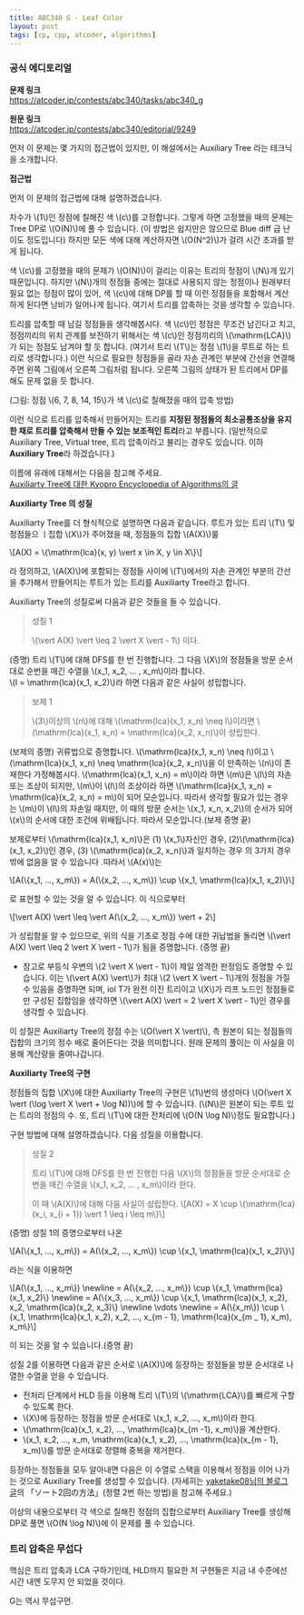```yaml
---
title: ABC340 G - Leaf Color
layout: post
tags: [cp, cpp, atcoder, algorithms]
---
```

### 공식 에디토리얼

**문제 링크**  
<https://atcoder.jp/contests/abc340/tasks/abc340_g>

**원문 링크**  
<https://atcoder.jp/contests/abc340/editorial/9249>

먼저 이 문제는 몇 가지의 접근법이 있지만, 이 해설에서는 Auxiliary Tree 라는 테크닉을 소개합니다.

**접근법**

먼저 이 문제의 접근법에 대해 설명하겠습니다.  

차수가 \\(1\\)인 정점에 칠해진 색 \\(c\\)를 고정합니다. 그렇게 하면 고정했을 때의 문제는 Tree DP로 \\(O(N)\\)에 풀 수 있습니다. (이 방법은 쉽지만은 않으므로 Blue diff 급 난이도 정도입니다)  하지만 모든 색에 대해 계산하자면 \\(O(N^2)\\)가 걸려 시간 초과를 받게 됩니다.

색 \\(c\\)를 고정했을 때의 문제가 \\(O(N)\\)이 걸리는 이유는 트리의 정점이 \\(N\\)개 있기 때문입니다.  하지만 \\(N\\)개의 정점들 중에는 절대로 사용되지 않는 정점이나 원래부터 필요 없는 정점이 많이 있어, 색 \\(c\\)에 대해 DP를 할 때 이런 정점들을 포함해서 계산하게 된다면 낭비가 일어나게 됩니다. 여기서 트리를 압축하는 것을 생각할 수 있습니다.

트리를 압축할 때 남길 정점들을 생각해봅시다. 색 \\(c\\)인 정점은 무조건 남긴다고 치고, 정점끼리의 위치 관계를 보전하기 위해서는 색 \\(c\\)인 정점끼리의 \\(\mathrm{LCA}\\)가 되는 정점도 남겨야 할 듯 합니다. (여기서 트리 \\(T\\)는 정점 \\(1\\)을 루트로 하는 트리로 생각합니다.)  이런 식으로 필요한 정점들을 골라 자손 관계인 부분에 간선을 연결해주면 왼쪽 그림에서 오른쪽 그림처럼 됩니다. 오른쪽 그림의 상태가 된 트리에서 DP를 해도 문제 없을 듯 합니다.


(그림: 정점 \\(6, 7, 8, 14, 15\\)가 색 \\(c\\)로 칠해졌을 때의 압축 방법)

이런 식으로 트리를 압축해서 만들어지는 트리를 **지정된 정점들의 최소공통조상을 유지한 채로 트리를 압축해서 만들 수 있는 보조적인 트리**라고 부릅니다. (일반적으로 Auxiliary Tree, Virtual tree, 트리 압축이라고 불리는 경우도 있습니다. 이하 **Auxiliary Tree**라 하겠습니다.)

이름에 유래에 대해서는 다음을 참고해 주세요.  
[Auxiliarty Tree에 대한 Kyopro Encyclopedia of Algorithms의 글](https://noshi91.github.io/algorithm-encyclopedia/auxiliary-tree)

**Auxiliarty Tree 의 성질**

Auxiliarty Tree를 더 형식적으로 설명하면 다음과 같습니다. 루트가 있는 트리 \\(T\\) 및 정점들으 ㅣ집합 \\(X\\)가 주어졌을 때, 정점들의 집합 \\(A(X)\\)룰

\\[A(X) = \\{\mathrm{lca}(x, y) \vert x \in X, y \in X\\}\\]

라 정의하고, \\(A(X)\\)에 포함되는 정점들 사이에 \\(T\\)에서의 자손 관계인 부분의 간선을 추가해서 만들어지는 루트가 있는 트리를 Auxiliarty Tree라고 합니다.

Auxiliarty Tree의 성질로써 다음과 같은 것들을 들 수 있습니다.

> 성질 1
> 
> \\(\vert A(X) \vert \leq 2 \vert X \vert - 1\\) 이다.

(증명) 트리 \\(T\\)에 대해 DFS를 한 번 진행합니다. 그 다음 \\(X\\)의 정점들을 방문 순서대로 순번을 매긴 수열을 \\(x_1, x_2, ... , x_m\\)이라 합니다.  
\\(l = \mathrm{lca}(x_1, x_2)\\)라 하면 다음과 같은 사실이 성립합니다.

> 보제 1
> 
> \\(3\\)이상의 \\(n\\)에 대해 \\(\mathrm{lca}(x_1, x_n) \neq l\\)이라면 \\(\mathrm{lca}(x_1, x_n) = \mathrm{lca}(x_2, x_n)\\)이 성립한다.

(보제의 증명) 귀류법으로 증명합니다. \\(\mathrm{lca}(x_1, x_n) \neq l\\)이고 \\(\mathrm{lca}(x_1, x_n) \neq \mathrm{lca}(x_2, x_n)\\)을 이 만족하는 \\(n\\)이 존재한다 가정해봅시다. \\(\mathrm{lca}(x_1, x_n) = m\\)이라 하면 \\(m\\)은 \\(l\\)의 자손 또는 조상이 되지만, \\(m\\)이 \\(l\\)의 조상이라 하면 \\(\mathrm{lca}(x_1, x_n) = \mathrm{lca}(x_2, x_n) = m\\)이 되어 모순입니다. 따라서 생각할 필요가 있는 경우는 \\(m\\)이 \\(l\\)의 자손일 때지만, 이 때의 방문 순서는 \\(x_1, x_n, x_2\\)의 순서가 되어 \\(x\\)의 순서에 대한 조건에 위배됩니다. 따라서 모순입니다.(보제 증명 끝)

보제로부터 \\(\mathrm{lca}(x_1, x_n)\\)은 (1) \\(x_1\\)자신인 경우, (2)\\(\mathrm{lca}(x_1, x_2)\\)인 경우, (3) \\(\mathrm{lca}(x_2, x_n)\\)과 일치하는 경우 의 3가지 경우밖에 없음을 알 수 있습니다 .따라서 \\(A(x)\\)는

\\[A(\\{x_1, ..., x_m\\}) = A(\\{x_2, ..., x_m\\}) \cup \\{x_1, \mathrm{lca}(x_1, x_2)\\}\\]

로 표현할 수 있는 것을 알 수 있습니다. 이 식으로부터

\\[\vert A(X) \vert \leq \vert A(\\{x_2, ..., x_m\\}) \vert + 2\\]

가 성립함을 알 수 있으므로, 위의 식을 기초로 정점 수에 대한 귀납법을 돌리면 \\(\vert A(X) \vert \leq 2 \vert X \vert - 1\\)가 됨을 증명합니다. (증명 끝)

- 참고로 부등식 우변의 \\(2 \vert X \vert - 1\\)이 제일 엄격한 판정임도 증명할 수 있습니다. 이는 \\(\vert A(X) \vert\\)가 최대 \\(2 \vert X \vert - 1\\)개의 정점을 가질 수 있음을 증명하면 되며, iol
T가 완전 이진 트리이고 \\(X\\)가 리프 노드인 정점들로만 구성된 집합임을 생각하면 \\(\vert A(X) \vert = 2 \vert X \vert - 1\\)인 경우를 생각할 수 있습니다.

이 성질은 Auxiliarty Tree의 정점 수는 \\(O(\vert X \vert)\\), 측 원본이 되는 정점들의 집합의 크기의 정수 배로 줄어든다는 것을 의미합니다. 원래 문제의 풀이는 이 사실을 이용해 계산량을 줄여나갑니다.

**Auxiliarty Tree의 구현**

정점들의 집합 \\(X\\)에 대한 Auxiliarty Tree의 구현은 \\(1\\)번의 생성마다 \\(O(\vert X \vert (\log \vert X \vert + \log N))\\)에 할 수 있습니다. (\\(N\\)은 원본이 되는 루트 있는 트리의 정점의 수. 또, 트리 \\(T\\)에 대한 전처리에 \\(O(N \log N)\\)정도 필요합니다.)

구현 방법에 대해 설명하겠습니다. 다음 성질을 이용합니다.

> 성질 2
> 
> 트리 \\(T\\)에 대해 DFS를 한 번 진행한 다음 \\(X\\)의 정점들을 방문 순서대로 순번을 매긴 수열을 \\(x_1, x_2, ... , x_m\\)이라 한다.
>
> 이 때 \\(A(X)\\)에 대해 다음 사실이 성립한다.
> \\[A(X) = X \cup \\{\mathrm{lca}(x_i, x_{i + 1}) \vert 1 \leq i \leq m\\}\\]

(증명)  성질 1의 증명으로부터 나온

\\[A(\\{x_1, ..., x_m\\}) = A(\\{x_2, ..., x_m\\}) \cup \\{x_1, \mathrm{lca}(x_1, x_2)\\}\\]

라는 식을 이용하면

\\[A(\\{x_1, ..., x_m\\}) \newline = A(\\{x_2, ..., x_m\\}) \cup \\{x_1, \mathrm{lca}(x_1, x_2)\\} \newline = A(\\{x_3, ..., x_m\\}) \cup \\{x_1, \mathrm{lca}(x_1, x_2), x_2, \mathrm{lca}(x_2, x_3)\\}  \newline \vdots \newline = A(\\{x_m\\}) \cup \\{x_1, \mathrm{lca}(x_1, x_2), x_2, ..., x_{m - 1}, \mathrm{lca}(x_{m _ 1}, x_m), x_m\\}\\]

이 되는 것을 알 수 있습니다.(증명 끝)

성질 2를 이용하면 다음과 같은 순서로 \\(A(X)\\)에 등장하는 정점들을 방문 순서대로 나열한 수열을 얻을 수 있습니다.

- 전처리 단계에서 HLD 등을 이용해 트리 \\(T\\)의 \\(\mathrm{LCA}\\)를 빠르게 구할 수 있도록 한다.
- \\(X\\)에 등장하는 정점을 방문 순서대로 \\(x_1, x_2, ..., x_m\\)이라 한다.
- \\(\mathrm{lca}(x_1, x_2), ..., \mathrm{lca}(x_{m  -1}, x_m)\\)을 계산한다.
- \\(x_1, x_2, ..., x_m, \mathrm{lca}(x_1, x_2), ..., \mathrm{lca}(x_{m - 1}, x_m)\\)를 방문 순서대로 정렬해 중복을 제거한다.

등장하는 정점들을 모두 알아내면 다음은 이 수열로 스택을 이용해서 정점을 이어 나가는 것으로 Auxiliary Tree를 생성할 수 있습니다. (자세히는 [yaketake08님의 블로그 글](https://smijake3.hatenablog.com/entry/2019/09/15/200200)의 「ソート2回の方法」(정렬 2번 하는 방법)을 참고해 주세요.)

이상의 내용으로부터 각 색으로 칠해진 정점의 집합으로부터 Auxiliary Tree를 생성해 DP로 풀면 \\(O(N \log N)\\)에 이 문제를 풀 수 있습니다.

### 트리 압축은 무섭다

핵심은 트리 압축과 LCA 구하기인데, HLD까지 필요한 저 구현들은 지금 내 수준에선 시간 내엔 도무지 안 되었을 것이다.

G는 역시 무섭구먼.